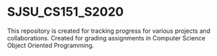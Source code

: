 # SJSU_CS151_S2020
This repository is created for tracking progress for various projects and collaborations. Created for grading assignments in Computer Science Object Oriented Programming.
